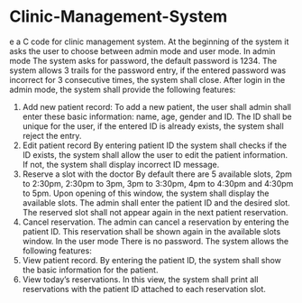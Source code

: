 # Clinic-Management-System
e a C code for clinic management system. At the beginning of the system it asks the user to choose 
between admin mode and user mode. 
In admin mode 
The system asks for password, the default password is 1234. The system allows 3 trails for the password 
entry, if the entered password was incorrect for 3 consecutive times, the system shall close. After login 
in the admin mode, the system shall provide the following features: 
1. Add new patient record: 
To add a new patient, the user shall admin shall enter these basic information: name, age, gender and 
ID. The ID shall be unique for the user, if the entered ID is already exists, the system shall reject the 
entry. 
2. Edit patient record 
By entering patient ID the system shall checks if the ID exists, the system shall allow the user to edit the 
patient information. If not, the system shall display incorrect ID message. 
3. Reserve a slot with the doctor 
By default there are 5 available slots, 2pm to 2:30pm, 2:30pm to 3pm, 3pm to 3:30pm, 4pm to 4:30pm 
and 4:30pm to 5pm. Upon opening of this window, the system shall display the available slots. The 
admin shall enter the patient ID and the desired slot. The reserved slot shall not appear again in the next 
patient reservation. 
4. Cancel reservation. 
The admin can cancel a reservation by entering the patient ID. This reservation shall be shown again in 
the available slots window. 
In the user mode 
There is no password. The system allows the following features: 
1. View patient record. 
By entering the patient ID, the system shall show the basic information for the patient. 
2. View today’s reservations. 
In this view, the system shall print all reservations with the patient ID attached to each reservation slot.
